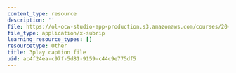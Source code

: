 ```yaml
---
content_type: resource
description: ''
file: https://ol-ocw-studio-app-production.s3.amazonaws.com/courses/20-219-becoming-the-next-bill-nye-writing-and-hosting-the-educational-show-january-iap-2015/ac4f24eac97f5d819159c44c9e775df5_VBgVRviSKek.vtt
file_type: application/x-subrip
learning_resource_types: []
resourcetype: Other
title: 3play caption file
uid: ac4f24ea-c97f-5d81-9159-c44c9e775df5
---
```

